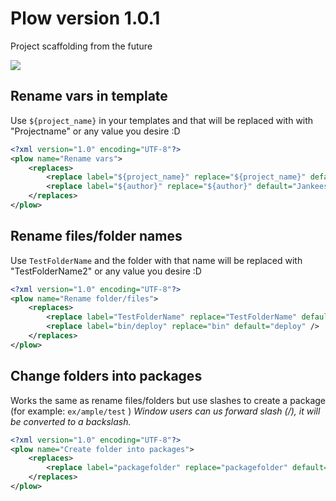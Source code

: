 Plow version 1.0.1
================================

Project scaffolding from the future 

<img src="http://github.com/base42/plow/raw/master/design/screenshot-0-8.png">

Rename vars in template
-------------------------

Use `${project_name}` in your templates and that will be replaced with with "Projectname" or any value you desire :D
```xml
<?xml version="1.0" encoding="UTF-8"?>
<plow name="Rename vars">
	<replaces>
		<replace label="${project_name}" replace="${project_name}" default="Projectname" />
		<replace label="${author}" replace="${author}" default="Jankees" />
	</replaces>
</plow>
```

Rename files/folder names
-------------------------

Use `TestFolderName` and the folder with that name will be replaced with "TestFolderName2" or any value you desire :D
```xml
<?xml version="1.0" encoding="UTF-8"?>
<plow name="Rename folder/files">
	<replaces>
		<replace label="TestFolderName" replace="TestFolderName" default="TestFolderName2" />
		<replace label="bin/deploy" replace="bin" default="deploy" />
	</replaces>
</plow>
```


Change folders into packages
-------------------------

Works the same as rename files/folders but use slashes to create a package (for example: `ex/ample/test` )
*Window users can us forward slash (/), it will be converted to a backslash.*
```xml
<?xml version="1.0" encoding="UTF-8"?>
<plow name="Create folder into packages">
	<replaces>
		<replace label="packagefolder" replace="packagefolder" default="ex/ample/test" />
	</replaces>
</plow>
```
